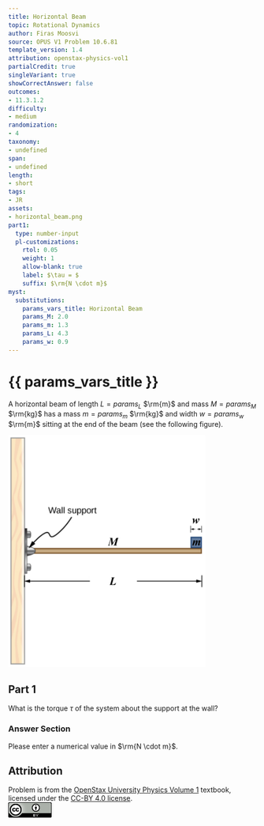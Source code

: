 ```yaml
---
title: Horizontal Beam
topic: Rotational Dynamics
author: Firas Moosvi
source: OPUS V1 Problem 10.6.81
template_version: 1.4
attribution: openstax-physics-vol1
partialCredit: true
singleVariant: true
showCorrectAnswer: false
outcomes:
- 11.3.1.2
difficulty:
- medium
randomization:
- 4
taxonomy:
- undefined
span:
- undefined
length:
- short
tags:
- JR
assets:
- horizontal_beam.png
part1:
  type: number-input
  pl-customizations:
    rtol: 0.05
    weight: 1
    allow-blank: true
    label: $\tau = $
    suffix: $\rm{N \cdot m}$
myst:
  substitutions:
    params_vars_title: Horizontal Beam
    params_M: 2.0
    params_m: 1.3
    params_L: 4.3
    params_w: 0.9
---
```

# {{ params_vars_title }}
A horizontal beam of length $L = {{ params_L }}$ $\rm{m}$ and mass $M = {{ params_M }}$ $\rm{kg}$ has a mass $m = {{ params_m }}$ $\rm{kg}$ and width $w = {{ params_w }}$ $\rm{m}$ sitting at the end of the beam (see the following figure).

<img src="horizontal_beam.png" width=400 alt="An image showing a horizontal beam with length L and mass M connected to a wall by a wall support. On the opposite end, a block of mass m and width w rests on the beam.">

## Part 1

What is the torque $\tau$ of the system about the support at the wall?

### Answer Section

Please enter a numerical value in $\rm{N \cdot m}$.

## Attribution

Problem is from the [OpenStax University Physics Volume 1](https://openstax.org/details/books/university-physics-volume-1) textbook, licensed under the [CC-BY 4.0 license](https://creativecommons.org/licenses/by/4.0/).<br>![Image representing the Creative Commons 4.0 BY license.](https://raw.githubusercontent.com/firasm/bits/master/by.png)